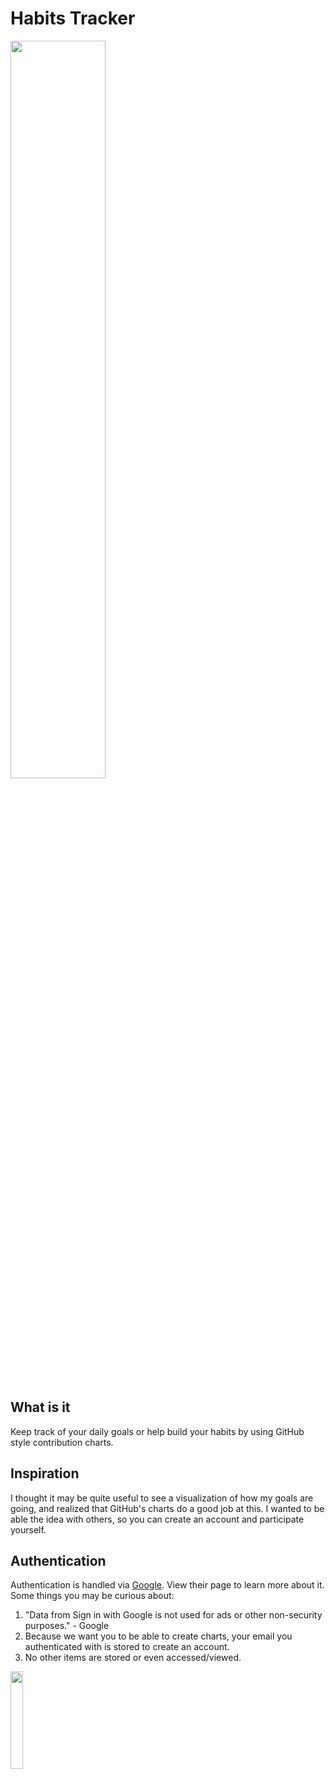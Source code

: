 # Habits Tracker
<img src="https://imgur.com/QNDKC2M.gif"  width="55%" height="55%">


## What is it
Keep track of your daily goals or help build your habits by using GitHub style contribution charts.
 
## Inspiration
I thought it may be quite useful to see a visualization of how my goals are going, and realized that GitHub's charts do a good job at this.
I wanted to be able the idea with others, so you can create an account and participate yourself.

## Authentication
Authentication is handled via [Google](https://developers.google.com/identity/gsi/web/guides/overview). View their page to learn more about it. Some things you may be curious about:
1. "Data from Sign in with Google is not used for ads or other non-security purposes." - Google
2. Because we want you to be able to create charts, your email you authenticated with is stored to create an account.
3. No other items are stored or even accessed/viewed.

<img src="https://imgur.com/6L6XcBZ.png"  width="20%" height="20%">

